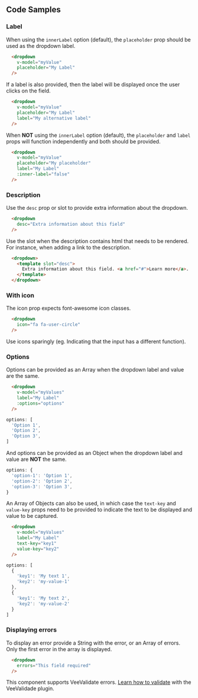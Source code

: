 ## Code Samples

### Label
When using the ```innerLabel``` option (default), the ```placeholder``` prop should be used as the dropdown label.
```html
  <dropdown
    v-model="myValue"
    placeholder="My Label"
  />
```

If a label is also provided, then the label will be displayed once the user clicks on the field.
```html
  <dropdown
    v-model="myValue"
    placeholder="My Label"
    label="My alternative label"
  />
```

When **NOT** using the ```innerLabel``` option (default), the ```placeholder``` and ```label``` props will function independently and both should be provided.
```html
  <dropdown
    v-model="myValue"
    placeholder="My placeholder"
    label="My Label"
    :inner-label="false"
  />
```

### Description
Use the ```desc``` prop or slot to provide extra information about the dropdown.
```html
  <dropdown
    desc="Extra information about this field"
  />
```

Use the slot when the description contains html that needs to be rendered. For instance, when adding a link to the description.
```html
  <dropdown>
    <template slot="desc">
      Extra information about this field. <a href="#">Learn more</a>.
    </template>
  </dropdown>
```

### With icon
The icon prop expects font-awesome icon classes.
```html
  <dropdown
    icon="fa fa-user-circle"
  />
```
<alert>Use icons sparingly (eg. Indicating that the input has a different function).</alert>

### Options
Options can be provided as an Array when the dropdown label and value are the same.
```html
  <dropdown
    v-model="myValues"
    label="My Label"
    :options="options"
  />
```

```js
options: [
  'Option 1',
  'Option 2',
  'Option 3',
]
```
And options can be provided as an Object when the dropdown label and value are **NOT** the same.

```js
options: {
  'option-1': 'Option 1',
  'option-2': 'Option 2',
  'option-3': 'Option 3',
}
```

An Array of Objects can also be used, in which case the ```text-key``` and ```value-key``` props need to be provided to indicate the text to be displayed and value to be captured.

```html
  <dropdown
    v-model="myValues"
    label="My Label"
    text-key="key1"
    value-key="key2"
  />
```

```js
options: [
  {
    'key1': 'My text 1',
    'key2': 'my-value-1'
  },
  {
    'key1': 'My text 2',
    'key2': 'my-value-2'
  }
]
```

### Displaying errors
To display an error provide a String with the error, or an Array of errors. Only the first error in the array is displayed.
```html
  <dropdown
    errors="This field required"
  />
```

<alert>This component supports VeeValidate errors. [Learn how to validate](/vee-validate-integration) with the VeeValidade plugin.<a></alert>